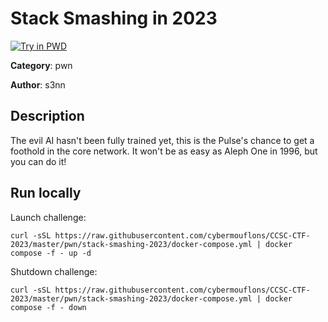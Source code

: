 # Stack Smashing in 2023

[![Try in PWD](https://raw.githubusercontent.com/play-with-docker/stacks/master/assets/images/button.png)](https://labs.play-with-docker.com/?stack=https://raw.githubusercontent.com/cybermouflons/CCSC-CTF-2023/master/pwn/stack-smashing-2023/docker-compose.yml)


**Category**: pwn

**Author**: s3nn

## Description

The evil AI hasn't been fully trained yet, this is the Pulse's chance to get a foothold in the core network. It won't be as easy as Aleph One in 1996, but you can do it!



## Run locally

Launch challenge:
```
curl -sSL https://raw.githubusercontent.com/cybermouflons/CCSC-CTF-2023/master/pwn/stack-smashing-2023/docker-compose.yml | docker compose -f - up -d
```

Shutdown challenge:
```
curl -sSL https://raw.githubusercontent.com/cybermouflons/CCSC-CTF-2023/master/pwn/stack-smashing-2023/docker-compose.yml | docker compose -f - down
```
